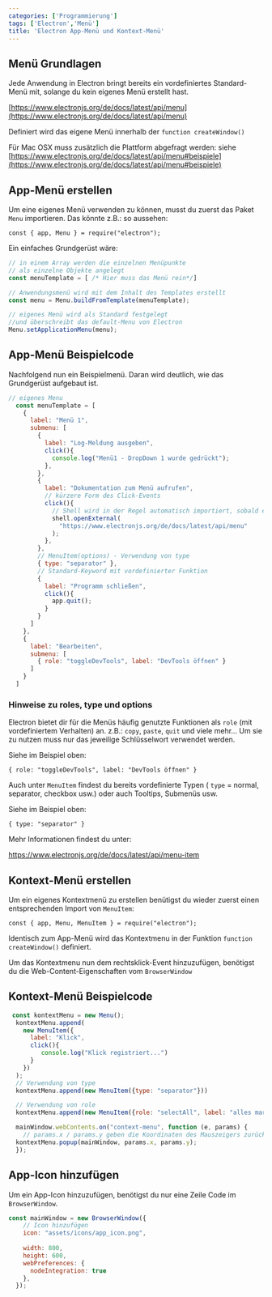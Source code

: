 ```yaml
---
categories: ['Programmierung']
tags: ['Electron','Menü']
title: 'Electron App-Menü und Kontext-Menü'
---
```


## Menü Grundlagen

Jede Anwendung in Electron bringt bereits ein vordefiniertes Standard-Menü mit, solange du kein eigenes Menü erstellt hast.

[https://www.electronjs.org/de/docs/latest/api/menu](https://www.electronjs.org/de/docs/latest/api/menu)

Definiert wird das eigene Menü innerhalb der `function createWindow()`

Für Mac OSX muss zusätzlich die Plattform abgefragt werden: siehe [https://www.electronjs.org/de/docs/latest/api/menu#beispiele](https://www.electronjs.org/de/docs/latest/api/menu#beispiele)

## App-Menü erstellen

Um eine eigenes Menü verwenden zu können, musst du zuerst das Paket `Menu` importieren. Das könnte z.B.: so aussehen:

`const { app, Menu } = require("electron");`

Ein einfaches Grundgerüst wäre:

```javascript
// in einem Array werden die einzelnen Menüpunkte 
// als einzelne Objekte angelegt
const menuTemplate = [ /* Hier muss das Menü rein*/]

// Anwendungsmenü wird mit dem Inhalt des Templates erstellt
const menu = Menu.buildFromTemplate(menuTemplate);

// eigenes Menü wird als Standard festgelegt 
//und überschreibt das default-Menu von Electron
Menu.setApplicationMenu(menu);
```

## App-Menü Beispielcode

Nachfolgend nun ein Beispielmenü. Daran wird deutlich, wie das Grundgerüst aufgebaut ist.

```javascript
// eigenes Menu
  const menuTemplate = [
    {
      label: "Menü 1",
      submenu: [
        {
          label: "Log-Meldung ausgeben",
          click(){
            console.log("Menü1 - DropDown 1 wurde gedrückt");
          },
        },
        {
          label: "Dokumentation zum Menü aufrufen",
          // kürzere Form des Click-Events
          click(){
            // Shell wird in der Regel automatisch importiert, sobald es verwendet wird
            shell.openExternal(
              "https://www.electronjs.org/de/docs/latest/api/menu"
            );
          },
        },
        // MenuItem(options) - Verwendung von type
        { type: "separator" },
        // Standard-Keyword mit vordefinierter Funktion
        {
          label: "Programm schließen",
          click(){
            app.quit();
          }
        }
      ]
    },
    {
      label: "Bearbeiten",
      submenu: [
        { role: "toggleDevTools", label: "DevTools öffnen" }
      ]
    }
  ]
```

### Hinweise zu roles, type und options

Electron bietet dir für die Menüs häufig genutzte Funktionen als `role` (mit vordefiniertem Verhalten) an. z.B.: `copy`, `paste`, `quit` und viele mehr... Um sie zu nutzen muss nur das jeweilige Schlüsselwort verwendet werden.

Siehe im Beispiel oben:

`{ role: "toggleDevTools", label: "DevTools öffnen" }`

Auch unter `MenuItem` findest du bereits vordefinierte Typen ( `type` = normal, separator, checkbox usw.) oder auch Tooltips, Submenüs usw.

Siehe im Beispiel oben:

`{ type: "separator" }`

Mehr Informationen findest du unter:

https://www.electronjs.org/de/docs/latest/api/menu-item

## Kontext-Menü erstellen

Um ein eigenes Kontextmenü zu erstellen benütigst du wieder zuerst einen entsprechenden Import von `MenuItem`:

`const { app, Menu, MenuItem } = require("electron");`

Identisch zum App-Menü wird das Kontextmenu in der Funktion `function createWindow()` definiert.

Um das Kontextmenu nun dem rechtsklick-Event hinzuzufügen, benötigst du die Web-Content-Eigenschaften vom `BrowserWindow`

## Kontext-Menü Beispielcode

```javascript
 const kontextMenu = new Menu();
  kontextMenu.append(
    new MenuItem({
      label: "Klick",
      click(){
         console.log("Klick registriert...") 
      }
    })
  );
  // Verwendung von type
  kontextMenu.append(new MenuItem({type: "separator"}))

  // Verwendung von role
  kontextMenu.append(new MenuItem({role: "selectAll", label: "alles markieren"}))

  mainWindow.webContents.on("context-menu", function (e, params) {
    // params.x / params.y geben die Koordinaten des Mauszeigers zurück
  kontextMenu.popup(mainWindow, params.x, params.y);
  });
```
## App-Icon hinzufügen

Um ein App-Icon hinzuzufügen, benötigst du nur eine Zeile Code im `BrowserWindow`.

```javascript
const mainWindow = new BrowserWindow({
    // Icon hinzufügen
    icon: "assets/icons/app_icon.png",
                                      
    width: 800,
    height: 600,
    webPreferences: {
      nodeIntegration: true
    },
  });
```